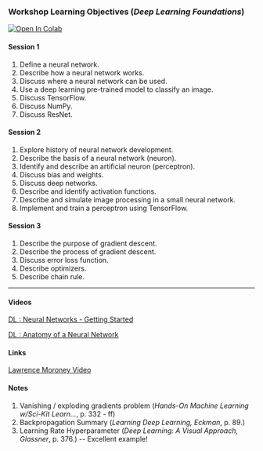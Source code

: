### Workshop Learning Objectives (*Deep Learning Foundations*)

[![Open In Colab](https://colab.research.google.com/assets/colab-badge.svg)](https://colab.research.google.com/github/PracticumAI/deep_learning)

#### Session 1
1. Define a neural network.
2. Describe how a neural network works.
3. Discuss where a neural network can be used.
4. Use a deep learning pre-trained model to classify an image.
5. Discuss TensorFlow.
6. Discuss NumPy.
7. Discuss ResNet.

#### Session 2
1. Explore history of neural network development.
2. Describe the basis of a neural network (neuron).
3. Identify and describe an artificial neuron (perceptron).
4. Discuss bias and weights.
5. Discuss deep networks.
6. Describe and identify activation functions.
7. Describe and simulate image processing in a small neural network.
8. Implement and train a perceptron using TensorFlow.

#### Session 3
1. Describe the purpose of gradient descent.
2. Describe the process of gradient descent.
3. Discuss error loss function.
4. Describe optimizers.
5. Describe chain rule.

***
#### Videos
[DL : Neural Networks - Getting Started](https://mediasite.video.ufl.edu/Mediasite/Play/31f4838bc2d84b97b46b46eadb0748621d)

[DL : Anatomy of a Neural Network](https://mediasite.video.ufl.edu/Mediasite/Play/372d802f29744e15b21f2c4273f45f831d)

#### Links
[Lawrence Moroney Video](https://www.youtube.com/watch?v=VwVg9jCtqaU)

#### Notes
1. Vanishing / exploding gradients problem (*Hands-On Machine Learning w/Sci-Kit Learn...*, p. 332 - ff)
2. Backpropagation Summary (*Learning Deep Learning, Eckman*, p. 89.)
3. Learning Rate Hyperparameter (*Deep Learning: A Visual Approach, Glassner*, p. 376.) -- Excellent example!

